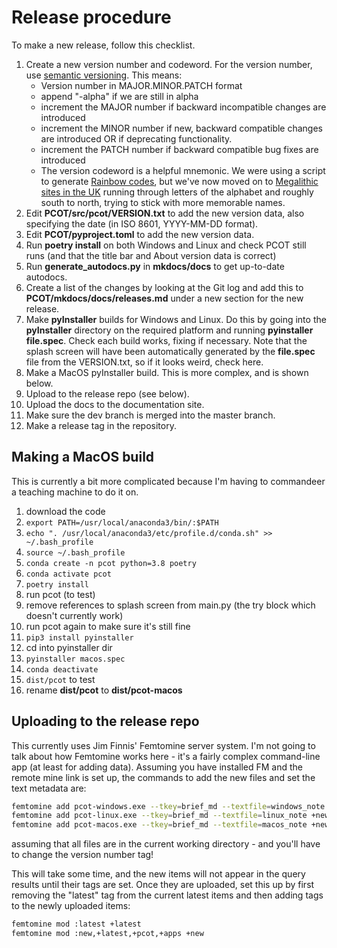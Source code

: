 # Release procedure

To make a new release, follow this checklist.

1. Create a new version number and codeword. For the version number, use
   [semantic versioning](https://semver.org). This means:
    * Version number in MAJOR.MINOR.PATCH format
    * append "-alpha" if we are still in alpha
    * increment the MAJOR number if backward incompatible changes are introduced
    * increment the MINOR number if new, backward compatible changes are introduced
      OR if deprecating functionality.
    * increment the PATCH number if backward compatible bug fixes are introduced
    * The version codeword is a helpful mnemonic. We were
      using a script to generate [Rainbow codes](http://pale.org/rainbow.php), but
      we've now moved on to [Megalithic sites in the UK](https://m.megalithic.co.uk/asb_mapsquare.php)
      running through letters of the alphabet and roughly south to north,
      trying to stick with more memorable names.
1. Edit **PCOT/src/pcot/VERSION.txt** to add the new version data, also
   specifying the date (in ISO 8601, YYYY-MM-DD format).
1. Edit **PCOT/pyproject.toml** to add the new version data.
1. Run **poetry install** on both Windows and Linux and check PCOT
   still runs (and that the title bar and About version data is correct)
1. Run **generate_autodocs.py** in **mkdocs/docs** to get up-to-date
   autodocs.
1. Create a list of the changes by looking at the Git log and add this
   to **PCOT/mkdocs/docs/releases.md** under a new section for the new
   release.
1. Make **pyInstaller** builds for Windows and Linux. Do this
   by going into the **pyInstaller** directory on the required platform
   and running **pyinstaller file.spec**. Check each build works,
   fixing if necessary. Note that the splash screen will
   have been automatically generated by the **file.spec** file from the 
   VERSION.txt, so if it looks weird, check here.
1. Make a MacOS pyInstaller build. This is more complex, and is shown
   below.
1. Upload to the release repo (see below).
1. Upload the docs to the documentation site.
1. Make sure the dev branch is merged into the master branch.
1. Make a release tag in the repository.


## Making a MacOS build

This is currently a bit more complicated because I'm having to
commandeer a teaching machine to do it on.

1. download the code 
2. ```export PATH=/usr/local/anaconda3/bin/:$PATH```
3. ```echo ". /usr/local/anaconda3/etc/profile.d/conda.sh" >> ~/.bash_profile```
4. ```source ~/.bash_profile```
5. ```conda create -n pcot python=3.8 poetry```
6. ```conda activate pcot```
7. ```poetry install```
8. run pcot (to test)
9. remove references to splash screen from main.py
(the try block which doesn't currently work)
10. run pcot again to make sure it's still fine
11. ```pip3 install pyinstaller```
12. cd into pyinstaller dir
13. ```pyinstaller macos.spec```
14. ```conda deactivate```
15. ```dist/pcot``` to test
16. rename **dist/pcot** to **dist/pcot-macos**

## Uploading to the release repo

This currently uses Jim Finnis' Femtomine server system.
I'm not going to talk about how Femtomine works here - it's a fairly
complex command-line app (at least for adding data). Assuming you
have installed FM and the remote mine link is set up, the commands
to add the new files and set the text metadata are:

```sh
femtomine add pcot-windows.exe --tkey=brief_md --textfile=windows_note +new +v0.2.0
femtomine add pcot-linux.exe --tkey=brief_md --textfile=linux_note +new +v0.2.0
femtomine add pcot-macos.exe --tkey=brief_md --textfile=macos_note +new +v0.2.0
```
assuming that all files are in the current working directory - and you'll have to change
the version number tag! 

This will take some time, and the new items will not appear in the query results until their tags
are set. Once they are uploaded, set this up by first removing the "latest" tag from the current
latest items and then adding tags to the newly uploaded items:
```sh
femtomine mod :latest +latest
femtomine mod :new,+latest,+pcot,+apps +new
```


